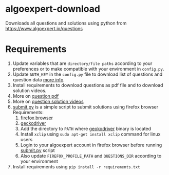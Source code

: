 # algoexpert-download
Downloads all questions and solutions using python from https://www.algoexpert.io/questions 

# Requirements
1. Update variables that are `directory/file paths` according to your preferences or to make compatible with your environment in `config.py`.
2. Update `AUTH_KEY` in the `config.py` file to download list of questions and question data [more info][question-data-readme].
3. Install requirements to download questions as pdf file and to download solution videos.
4. More on [question pdf][question-pdf-readme]
5. More on [question solution videos][question-solution-videos-readme]
6. [submit.py][solution-submitter] is a simple script to submit solutions using firefox browser
   Requirements:
    1. [firefox browser][firefox-browser]
    2. [geckodriver][firefox-geokodriver]
    3. Add the directory to `PATH` where [geokodriver][firefox-geokodriver] binary is located
    4. Install `xclip` using `sudo apt-get install xclip` command for linux users
    5. Login to your algoexpert account in firefox browser before running [submit.py][solution-submitter] script
    6. Also update `FIREFOX_PROFILE_PATH` and `QUESTIONS_DIR` according to your environment
7. Install requirements using `pip install -r requirements.txt`


[question-data-readme]: ./downloaders/question_data/README.md
[question-pdf-readme]: ./downloaders/question_pdf/README.md
[question-solution-videos-readme]: ./downloaders/question_solution/README.md
[solution-submitter]: ./submit.py
[firefox-browser]: https://www.mozilla.org/en-US/firefox/new/
[firefox-geokodriver]: https://github.com/mozilla/geckodriver/releases
